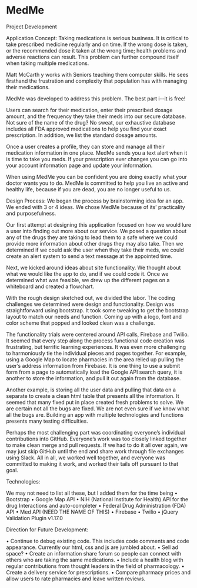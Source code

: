 # MedMe
Project Development

Application Concept:
Taking medications is serious business.  It is critical to take prescribed medicine regularly and on time.  If the wrong dose is taken, or the recommended dose it taken at the wrong time; health problems and adverse reactions can result.  This problem can further compound itself when taking multiple medications.  

Matt McCarth y works with Seniors teaching them computer skills.  He sees firsthand the frustration and complexity that population has with managing their medications.  

MedMe was developed to address this problem.  The best part i--it is free!

Users can search for their medication, enter their prescribed dosage amount, and the frequency they take their meds into our secure database.  Not sure of the name of the drug?  No sweat, our exhaustive database includes all FDA approved medications to help you find your exact prescription.  In addition, we list the standard dosage amounts.  

Once a user creates a profile, they can store and manage all their medication information in one place.  MedMe sends you a text alert when it is time to take you meds.  If your prescription ever changes you can go into your account information page and update your information.

When using MedMe you can be confident you are doing exactly what your doctor wants you to do.  MedMe is committed to help you live an active and healthy life, because if you are dead, you are no longer useful to us.

Design Process:
We began the process by brainstorming idea for an app.  We ended with 3 or 4 ideas.  We chose MedMe because of its’ practicality and purposefulness.  

Our first attempt at designing this application focused on how we would lure a user into finding out more about our service.  We posed a question about any of the drugs they are taking to lead them to a safe where we could provide more information about other drugs they may also take.  Then we determined if we could ask the user when they take their meds, we could create an alert system to send a text message at the appointed time.
 
Next, we kicked around ideas about site functionality. We thought about what we would like the app to do, and if we could code it.  Once we determined what was feasible, we drew up the different pages on a whiteboard and created a flowchart.

With the rough design sketched out, we divided the labor.  The coding challenges we determined were design and functionality.  Design was straightforward using bootstrap.  It took some tweaking to get the bootstrap layout to match our needs and function.  Coming up with a logo, font and color scheme that popped and looked clean was a challenge.

The functionality trials were centered around API calls, Firebase and Twilio.  It seemed that every step along the process functional code creation was frustrating, but terrific learning experiences.   It was even more challenging to harmoniously tie the individual pieces and pages together.  For example, using a Google Map to locate pharmacies in the area relied up pulling the user’s address information from Firebase.  It is one thing to use a submit form from a page to automatically load the Google API search query, it is another to store the information, and pull it out again from the database.  

Another example, is storing all the user data and pulling that data on a separate to create a clean html table that presents all the information.  It seemed that many fixed put in place created fresh problems to solve.  We are certain not all the bugs are fixed.  We are not even sure if we know what all the bugs are.  Building an app with multiple technologies and functions presents many testing difficulties.

Perhaps the most challenging part was coordinating everyone’s individual contributions into GitHub.  Everyone’s work was too closely linked together to make clean merge and pull requests.  If we had to do it all over again, we may just skip GitHub until the end and share work through file exchanges using Slack.  All in all, we worked well together, and everyone was committed to making it work, and worked their tails off pursuant to that goal.

Technologies:

We may not need to list all these, but I added them for the time being
•	Bootstrap
•	Google Map API
•	NIH (National Institute for Health) API for the drug Interactions and auto-completer
•	Federal Drug Administration (FDA) API
•	Med API (NEED THE NAME OF THIS)
•	Firebase
•	Twilio
•	jQuery Validation Plugin v1.17.0

Direction for Future Development:

•	Continue to debug existing code.  This includes code comments and code appearance.  Currently our html, css and js are jumbled about.
•	Sell ad space?
•	Create an information share forum so people can connect with others who are taking the same medications.
•	Include a health blog with regular contributions from thought leaders in the field of pharmacology.
•	Create a delivery service for prescriptions.
•	Compare pharmacy prices and allow users to rate pharmacies and leave written reviews.


